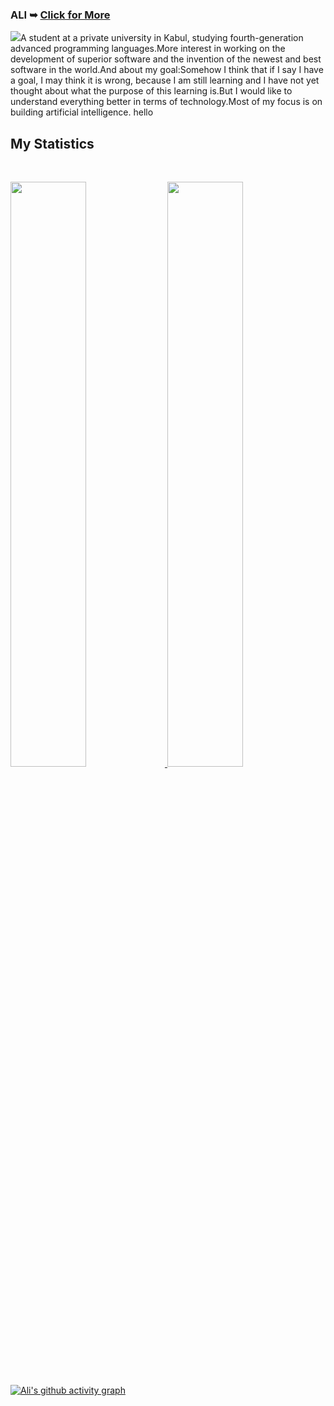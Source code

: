 <h3>ALI ➥ <a href="https://real-ali.github.io">Click for More</a></h3>
<tabel>
  <tr>
    <td> <img src="https://s18955.pcdn.co/wp-content/uploads/2018/02/github.png">A student at a private university in Kabul, studying fourth-generation advanced programming languages.More interest in working on the development of superior software and the invention of the newest and best software in the world.And about my goal:Somehow I think that if I say I have a goal, I may think it is wrong, because I am still learning and I have not yet thought about what the purpose of this learning is.But I would like to understand everything better in terms of technology.Most of my focus is on building artificial intelligence.<img></td>
    <td>hello</td>
  </tr>
  </table>








## My Statistics

<br/>
<p align="left">
  <a href="https://github.com/real-ali/">
  <img width="49%" src="https://github-readme-stats.vercel.app/api?username=real-ali&show_icons=true&theme=gruvbox&hide_border=true" />
    <img width="49%" src="https://github-readme-streak-stats.herokuapp.com/?user=real-ali&theme=gruvbox&hide_border=true" />
  </a>
</p>

[![Ali's github activity graph](https://github-readme-activity-graph.cyclic.app/graph?username=real-ali&theme=github-compact&area=true)](https://github.com/real-ali)
